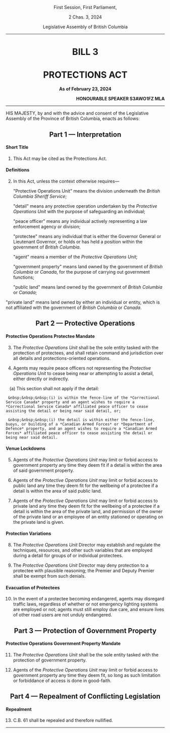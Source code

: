 <div align="center">

First Session, First Parliament,

2 Chas. 3, 2024

Legislative Assembly of British Columbia

<hr/>

<h1>BILL 3</h1>
<h1>PROTECTIONS ACT</h1>

**As of February 23, 2024**

</div>

<div align="right">

**HONOURABLE SPEAKER S3AWO1FZ MLA**<br/>

</div>

<hr/>

HIS MAJESTY, by and with the advice and consent of the Legislative Assembly of the Province of British Columbia, enacts as follows:

<div align="center">
<h2>Part 1 — Interpretation</h2>
</div>

#### Short Title

1. This Act may be cited as the Protections Act.

#### Definitions

2. In this Act, unless the context otherwise requires—

    "Protective Operations Unit" means the division underneath the *British Columbia Sheriff Service*;

    "detail" means any protective operation undertaken by the *Protective Operations Unit* with the purpose of safeguarding an individual;

    "peace officer" means any individual actively representing a law enforcement agency or division;

    "protectee" means any individual that is either the Governor General or Lieutenant Governor, or holds or has held a position within the government of *British Columbia*.

    "agent" means a member of the *Protective Operations Unit*;

    "government property" means land owned by the government of *British Columbia* or *Canada*, for the purpose of carrying out government functions;

    "public land" means land owned by the government of *British Columbia* or *Canada*;

"private land" means land owned by either an individual or entity, which is not affiliated with the government of *British Columbia* or *Canada*.

<div align="center">
<h2>Part 2 — Protective Operations</h2>
</div>

#### Protective Operations Protectee Mandate

3. The *Protective Operations Unit* shall be the sole entity tasked with the protection of protectees, and shall retain command and jurisdiction over all details and protections-oriented operations.

4. Agents may require peace officers not representing the *Protective Operations Unit* to cease being near or attempting to assist a detail, either directly or indirectly.

 &nbsp;&nbsp;&nbsp;(a) This section shall not apply if the detail:

     &nbsp;&nbsp;&nbsp;(i) is within the fence-line of the *Correctional Service Canada* property and an agent wishes to require a *Correctional Service Canada* affiliated peace officer to cease assisting the detail or being near said detail, or;
        
     &nbsp;&nbsp;&nbsp;(i) the detail is within either the fence-line, buoys, or building of a *Canadian Armed Forces* or *Department of Defence* property, and an agent wishes to require a *Canadian Armed Forces* affiliated peace officer to cease assisting the detail or being near said detail.

#### Venue Lockdowns

5. Agents of the *Protective Operations Unit* may limit or forbid access to government property any time they deem fit if a detail is within the area of said government property.

6. Agents of the *Protective Operations Unit* may limit or forbid access to public land any time they deem fit for the wellbeing of a protectee if a detail is within the area of said public land.

7. Agents of the *Protective Operations Unit* may limit or forbid access to private land any time they deem fit for the wellbeing of a protectee if a detail is within the area of the private land, and permission of the owner of the private land or an employee of an entity stationed or operating on the private land is given.


#### Protection Variations

8. The *Protective Operations Unit* Director may establish and regulate the techniques, resources, and other such variables that are employed during a detail for groups of or individual protectees.

9. The *Protective Operations Unit* Director may deny protection to a protectee with plausible reasoning; the Premier and Deputy Premier shall be exempt from such denials.


#### Evacuation of Protectees

10. In the event of a protectee becoming endangered, agents may disregard traffic laws, regardless of whether or not emergency lighting systems are employed or not; agents must still employ due care, and ensure lives of other road users are not unduly endangered.

<div align="center">
<h2>Part 3 — Protection of Government Property</h2>
</div>

#### Protective Operations Government Property Mandate

11. The *Protective Operations Unit* shall be the sole entity tasked with the protection of government property.

12. Agents of the *Protective Operations Unit* may limit or forbid access to government property any time they deem fit, so long as such limitation or forbiddance of access is done in good-faith.

<div align="center">
<h2>Part 4 — Repealment of Conflicting Legislation</h2>
</div>

#### Repealment

13. C.B. 61 shall be repealed and therefore nullified.

<hr/>
<div align="center">
